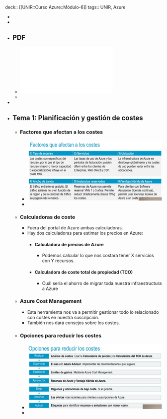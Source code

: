deck:: [[UNIR::Curso Azure::Módulo-6]]
tags:: UNIR, Azure

-
-
- ## PDF
	- ![Azure_Modulo-6_Precios-y-ciclo-de-vida-de-Azure.pdf](../assets/Azure_Modulo-6_Precios-y-ciclo-de-vida-de-Azure_1668170166688_0.pdf)
	-
-
- ## Tema 1: Planificación y gestión de costes
	- ### Factores que afectan a los costes
		- ![image.png](../assets/image_1668168817047_0.png)
		-
	- ### Calculadoras de coste
		- Fuera del portal de Azure ambas calculadoras.
		- Hay dos calculadoras para estimar los precios en Azure:
			- #### Calculadora de precios de Azure
				- Podemos calcular lo que nos costará tener X servicios con Y recursos.
			- #### Calculadora de coste total de propiedad (TCO)
				- Cuál sería el ahorro de migrar toda nuestra infraestructura a Azure
	- ### Azure Cost Management
		- Esta herramienta nos va a permitir gestionar todo lo relacionado con costes en nuestra suscripción.
		- También nos dará consejos sobre los costes.
	- ### Opciones para reducir los costes
		- ![image.png](../assets/image_1668169958705_0.png)
		-